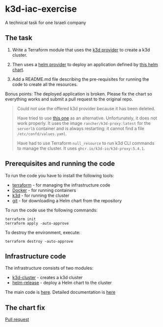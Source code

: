 # k3d-iac-exercise

A technical task for one Israeli company

## The task

1. Write a Terraform module that uses the [k3d provider](https://registry.terraform.io/providers/3rein/k3d/latest/docs)
   to create a k3d cluster.

2. Then uses a [helm provider](https://registry.terraform.io/providers/hashicorp/helm/latest/docs) to deploy an
   application defined by [this helm chart](https://github.com/otomato-gh/broken-maskshop/tree/main/maskshop-chart).

3. Add a README.md file describing the pre-requisites for running the code to create all the resources.

Bonus points: The deployed application is broken. Please fix the chart so everything works and submit a pull request to
the original repo.

> Could not use the offered k3d provider because it has been deleted.
>
> Have tried to use
> [this one](https://registry.terraform.io/providers/pvotal-tech/k3d/latest) as an alternative. Unfortunately, it does not
> work properly. It uses the image `rancher/k3d-proxy:latest` for the `serverlb` container and is always restarting:
> it cannot find a file `/etc/confd/values.yaml`.
>
> Have had to use Terraform `null_resource` to run k3d CLI commands to manage the cluster. It uses
> `ghcr.io/k3d-io/k3d-proxy:5.4.1`.

## Prerequisites and running the code

To run the code you have to install the following tools:

- [terraform](https://www.terraform.io/downloads) - for managing the infrastructure code
- [Docker](https://www.docker.com/products/docker-desktop/) - for running containers
- [k3d](https://k3d.io/v5.4.1/#installation) - for running the cluster
- [git](https://git-scm.com/downloads) - for downloading a Helm chart from the repository

To run the code use the following commands:

```shell
terraform init
terraform apply -auto-approve
```

To destroy the environment, execute:

```shell
terraform destroy -auto-approve
```

## Infrastructure code

The infrastructure consists of two modules:

- [k3d-cluster](modules/k3d-cluster/README.md) - creates a k3d cluster
- [helm-release](modules/helm-release/README.md) - deploy a Helm chart to the cluster

The main code is [here](main.tf). Detailed documentation is [here](INFRASTRUCTURE.md)

## The chart fix

[Pull request](https://github.com/otomato-gh/broken-maskshop/pull/1)
